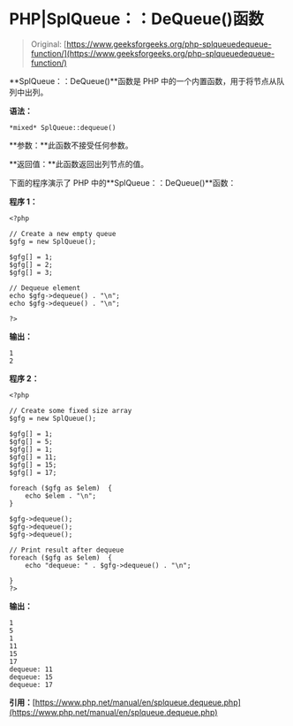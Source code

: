# PHP|SplQueue：：DeQueue()函数

> Original: [https://www.geeksforgeeks.org/php-splqueuedequeue-function/](https://www.geeksforgeeks.org/php-splqueuedequeue-function/)

**SplQueue：：DeQueue()**函数是 PHP 中的一个内置函数，用于将节点从队列中出列。

**语法：**

```
*mixed* SplQueue::dequeue()
```

**参数：**此函数不接受任何参数。

**返回值：**此函数返回出列节点的值。

下面的程序演示了 PHP 中的**SplQueue：：DeQueue()**函数：

**程序 1：**

```
<?php

// Create a new empty queue
$gfg = new SplQueue();

$gfg[] = 1;
$gfg[] = 2;
$gfg[] = 3;

// Dequeue element
echo $gfg->dequeue() . "\n";
echo $gfg->dequeue() . "\n";

?>
```

**输出：**

```
1
2

```

**程序 2：**

```
<?php

// Create some fixed size array
$gfg = new SplQueue();

$gfg[] = 1;
$gfg[] = 5;
$gfg[] = 1;
$gfg[] = 11;
$gfg[] = 15;
$gfg[] = 17;

foreach ($gfg as $elem)  {
    echo $elem . "\n";
}

$gfg->dequeue();
$gfg->dequeue();
$gfg->dequeue();

// Print result after dequeue
foreach ($gfg as $elem)  {
    echo "dequeue: " . $gfg->dequeue() . "\n";

}
?>
```

**输出：**

```
1
5
1
11
15
17
dequeue: 11
dequeue: 15
dequeue: 17

```

**引用：**[https://www.php.net/manual/en/splqueue.dequeue.php](https://www.php.net/manual/en/splqueue.dequeue.php)